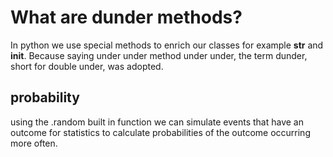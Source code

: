 # What are dunder methods?

In python we use special methods to enrich our classes for example __str__ and __init__. Because saying under under method under under, the term dunder, short for double under, was adopted.

## probability

using the .random built in function we can simulate events that have an outcome for statistics to calculate probabilities of the outcome occurring more often.
